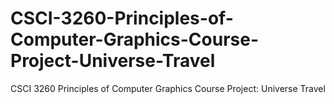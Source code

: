 # CSCI-3260-Principles-of-Computer-Graphics-Course-Project-Universe-Travel
CSCI 3260 Principles of Computer Graphics Course Project: Universe Travel
